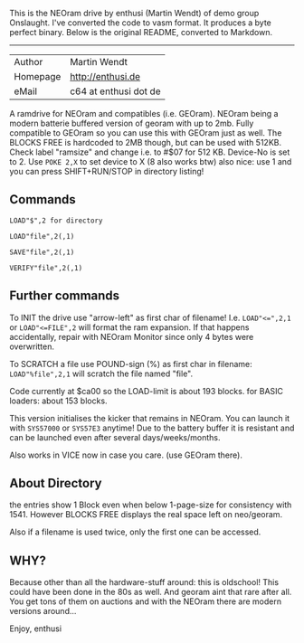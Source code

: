 This is the NEOram drive by enthusi (Martin Wendt) of demo group
Onslaught. I've converted the code to vasm format. It produces a byte
perfect binary. Below is the original README, converted to Markdown.

___

|          |                       |
|----------|-----------------------|
| Author   | Martin Wendt          |
| Homepage | http://enthusi.de     |
| eMail    | c64 at enthusi dot de |

A ramdrive for NEOram and compatibles (i.e. GEOram). NEOram being a
modern batterie buffered version of georam with up to 2mb. Fully
compatible to GEOram so you can use this with GEOram just as well.
The BLOCKS FREE is hardcoded to 2MB though, but can be used with
512KB. Check label "ramsize" and change i.e. to #$07 for 512 KB.
Device-No is set to 2. Use `POKE 2,X` to set device to X (8 also works
btw) also nice: use 1 and you can press SHIFT+RUN/STOP in directory
listing!

Commands
---

    LOAD"$",2 for directory
    
    LOAD"file",2(,1)
    
    SAVE"file",2(,1)
    
    VERIFY"file",2(,1)

Further commands
---

To INIT the drive use "arrow-left" as first char of filename! I.e.
`LOAD"<=",2,1` or `LOAD"<=FILE",2` will format the ram expansion. If
that happens accidentally, repair with NEOram Monitor since only 4
bytes were overwritten.

To SCRATCH a file use POUND-sign (%) as first char in filename:
`LOAD"%file",2,1` will scratch the file named "file".

Code currently at $ca00 so the LOAD-limit is about 193 blocks.
for BASIC loaders: about 153 blocks.

This version initialises the kicker that remains in NEOram. You can
launch it with `SYS57000` or `SYS57E3` anytime! Due to the battery
buffer it is resistant and can be launched even after several
days/weeks/months.

Also works in VICE now in case you care. (use GEOram there).

About Directory
---

the entries show 1 Block even when below 1-page-size for consistency
with 1541. However BLOCKS FREE displays the real space left on
neo/georam.

Also if a filename is used twice, only the first one can be accessed.

WHY?
---

Because other than all the hardware-stuff around: this is oldschool!
This could have been done in the 80s as well. And georam aint that
rare after all. You get tons of them on auctions and with the NEOram
there are modern versions around...

Enjoy,
enthusi
